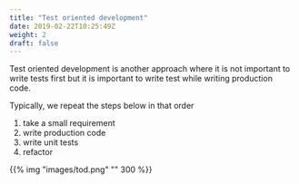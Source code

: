 ```yaml
---
title: "Test oriented development"
date: 2019-02-22T10:25:49Z
weight: 2
draft: false
---
```


Test oriented development is another approach where it is not important to write tests first but it is important to write test while writing production code. 

Typically, we repeat the steps below in that order

1. take a small requirement
2. write production code
3. write unit tests
4. refactor

{{% img "images/tod.png" "" 300 %}}